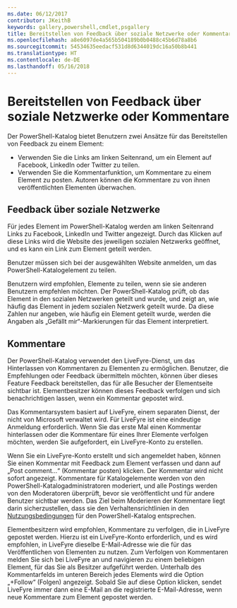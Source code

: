 ```yaml
---
ms.date: 06/12/2017
contributor: JKeithB
keywords: gallery,powershell,cmdlet,psgallery
title: Bereitstellen von Feedback über soziale Netzwerke oder Kommentare
ms.openlocfilehash: a8e6097de4a565b504189b0b0488c45b6d78a8b6
ms.sourcegitcommit: 54534635eedacf531d8d6344019dc16a50b8b441
ms.translationtype: HT
ms.contentlocale: de-DE
ms.lasthandoff: 05/16/2018
---
```

# <a name="providing-feedback-via-social-media-or-comments"></a>Bereitstellen von Feedback über soziale Netzwerke oder Kommentare

Der PowerShell-Katalog bietet Benutzern zwei Ansätze für das Bereitstellen von Feedback zu einem Element:

- Verwenden Sie die Links am linken Seitenrand, um ein Element auf Facebook, LinkedIn oder Twitter zu teilen.
- Verwenden Sie die Kommentarfunktion, um Kommentare zu einem Element zu posten. Autoren können die Kommentare zu von ihnen veröffentlichten Elementen überwachen.

## <a name="social-media-feedback"></a>Feedback über soziale Netzwerke

Für jedes Element im PowerShell-Katalog werden am linken Seitenrand Links zu Facebook, LinkedIn und Twitter angezeigt.
Durch das Klicken auf diese Links wird die Website des jeweiligen sozialen Netzwerks geöffnet, und es kann ein Link zum Element geteilt werden.

Benutzer müssen sich bei der ausgewählten Website anmelden, um das PowerShell-Katalogelement zu teilen.

Benutzern wird empfohlen, Elemente zu teilen, wenn sie sie anderen Benutzern empfehlen möchten.
Der PowerShell-Katalog prüft, ob das Element in den sozialen Netzwerken geteilt und wurde, und zeigt an, wie häufig das Element in jedem sozialen Netzwerk geteilt wurde.
Da diese Zahlen nur angeben, wie häufig ein Element geteilt wurde, werden die Angaben als „Gefällt mir“-Markierungen für das Element interpretiert.


## <a name="comments"></a>Kommentare

Der PowerShell-Katalog verwendet den LiveFyre-Dienst, um das Hinterlassen von Kommentaren zu Elementen zu ermöglichen.
Benutzer, die Empfehlungen oder Feedback übermitteln möchten, können über dieses Feature Feedback bereitstellen, das für alle Besucher der Elementseite sichtbar ist.
Elementbesitzer können dieses Feedback verfolgen und sich benachrichtigen lassen, wenn ein Kommentar gepostet wird.

Das Kommentarsystem basiert auf LiveFyre, einem separaten Dienst, der nicht von Microsoft verwaltet wird. Für LiveFyre ist eine eindeutige Anmeldung erforderlich.
Wenn Sie das erste Mal einen Kommentar hinterlassen oder die Kommentare für eines Ihrer Elemente verfolgen möchten, werden Sie aufgefordert, ein LiveFyre-Konto zu erstellen.

Wenn Sie ein LiveFyre-Konto erstellt und sich angemeldet haben, können Sie einen Kommentar mit Feedback zum Element verfassen und dann auf „Post comment...“ (Kommentar posten) klicken. Der Kommentar wird nicht sofort angezeigt.
Kommentare für Katalogelemente werden von den PowerShell-Katalogadministratoren moderiert, und alle Postings werden von den Moderatoren überprüft, bevor sie veröffentlicht und für andere Benutzer sichtbar werden.
Das Ziel beim Moderieren der Kommentare liegt darin sicherzustellen, dass sie den Verhaltensrichtlinien in den [Nutzungsbedingungen](https://www.powershellgallery.com/policies/Terms) für den PowerShell-Katalog entsprechen.

Elementbesitzern wird empfohlen, Kommentare zu verfolgen, die in LiveFyre gepostet werden.
Hierzu ist ein LiveFyre-Konto erforderlich, und es wird empfohlen, in LiveFyre dieselbe E-Mail-Adresse wie die für das Veröffentlichen von Elementen zu nutzen.
Zum Verfolgen von Kommentaren melden Sie sich bei LiveFyre an und navigieren zu einem beliebigen Element, für das Sie als Besitzer aufgeführt werden.
Unterhalb des Kommentarfelds im unteren Bereich jedes Elements wird die Option „+Follow“ (Folgen) angezeigt.
Sobald Sie auf diese Option klicken, sendet LiveFyre immer dann eine E-Mail an die registrierte E-Mail-Adresse, wenn neue Kommentare zum Element gepostet werden.